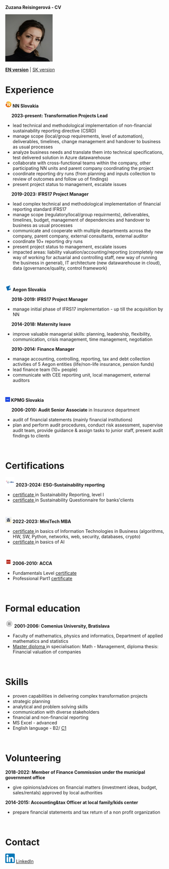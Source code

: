**Zuzana Reisingerová - CV**

<img src="profil.jpg" width="150" height="150">

[**EN version**](README.md) | [SK version](README_SK.md) 

# Experience
**<img src="NN logo.jpeg" width="20" height="20"> NN Slovakia**

&nbsp;&nbsp;&nbsp;&nbsp; **2023-present: Transformation Projects Lead** 
* lead technical and methodological implementation of non-financial sustainability reporting directive (CSRD)
* manage scope (local/group requirements, level of automation), deliverables, timelines, change management and handover to business as usual processes 
* analyze business needs and translate them into technical specifications, test delivered solution in Azure datawarehouse
* collaborate with cross-functional teams within the company, other participating NN units and parent company coordinating the project
* coordinate reporting dry runs (from planning and inputs collection to review of outcomes and follow uo of findings)
* present project status to management, escalate issues 

&nbsp;&nbsp;&nbsp;&nbsp; **2019-2023: IFRS17 Project Manager** 
* lead complex technical and methodological implementation of financial reporting standard IFRS17 
* manage scope (regulatory/local/group requirments), deliverables, timelines, budget, management of dependencies and handover to business as usual processes 
* communicate and cooperate with multiple departments across the company, parent company, external consultants, external auditor
* coordinate 10+ reporting dry runs
* present project status to management, escalate issues
* impacted areas: liability valuation/accounting/reporting (completely new way of working for actuarial and controlling staff, new way of running the business in general), IT architecture (new datawarehouse in cloud), data (governance/quality, control framework) 

<br>

**<img src="Aegon logo.jpeg" width="20" height="20"> Aegon Slovakia**

&nbsp;&nbsp;&nbsp;&nbsp; **2018-2019: IFRS17 Project Manager**
* manage initial phase of IFRS17 implementation - up till the acquisition by NN  

&nbsp;&nbsp;&nbsp;&nbsp; **2014-2018: Maternity leave** 
* improve valuable managerial skills: planning, leadership, flexibility, communication, crisis management, time management, negotiation

&nbsp;&nbsp;&nbsp;&nbsp; **2010-2014: Finance Manager** 
* manage accounting, controlling, reporting, tax and debt collection activities of 5 Aegon entities (life/non-life insurance, pension funds) 
* lead finance team (10+ people) 
* communicate with CEE reporting unit, local management, external auditors

<br>

**<img src="kpmg logo.jpeg" width="15" height="15"> KPMG Slovakia**

&nbsp;&nbsp;&nbsp;&nbsp; **2006-2010: Audit Senior Associate** in Insurance department 
* audit of financial statements (mainly financial institutions) 
* plan and perform audit procedures, conduct risk assessment, supervise audit team, provide guidance & assign tasks to junior staff, present audit findings to clients

<br>

# Certifications
**<img src="kpmg institute logo.jpg" width="30" height="30"> 2023-2024: ESG-Sustainability reporting**
*  <a href="KPMG ESG certifikat.jpg"> certificate </a> in Sustainability Reporting, level I
*  <a href="KPMG ESG certifikat_ESG dotaznik.pdf"> certificate </a> in Sustainability Questionnaire for banks'clients

<br>

**<img src="MiniTech logo.jpeg" width="20" height="20"> 2022-2023: MiniTech MBA**
*  <a href="Reisingerova_MiniTechMBA_EN certificate.pdf"> certificate </a> in basics of Information Technologies in Business (algorithms, HW, SW, Python, networks, web, security, databases, crypto)
*  <a href="MiniTech_AI_certifikat.pdf"> certificate </a> in basics of AI

<br>

**<img src="ACCA logo.jpeg" width="20" height="20"> 2006-2010: ACCA** 
* Fundamentals Level <a href="Reisingerova_ACCA_Fundamentals Level.pdf">certificate </a> 
* Professional Part1 <a href="Reisingerova_ACCA_Professional Part1.pdf">certificate </a> 

<br>

# Formal education 
**<img src="UK logo.jpeg" width="25" height="25"> 2001-2006: Comenius University, Bratislava** 

* Faculty of mathematics, physics and informatics, Department of applied mathematics and statistics 
* <a href="diplom.pdf"> Master diploma </a> in specialisation: Math - Management, diploma thesis: Financial valuation of companies 

<br>

# Skills
* proven capabilities in delivering complex transformation projects 
* strategic planning 
* analytical and problem solving skills
* communication with diverse stakeholders
* financial and non-financial reporting
* MS Excel - advanced
* English language - B2/ <a href="Zuzana Reisingerová_ENG Proficiency Test Result.pdf">C1 </a> 

<br>

# Volunteering
**2018-2022: Member of Finance Commission under the municipal government office**
* give opinions/advices on financial matters (investment ideas, budget, sales/rentals) approved by local authorities 

**2014-2015: Accounting&tax Officer at local family/kids center**
* prepare financial statements and tax return of a non profit organization

<br>

# Contact
<img src="LinkedIn logo.png" width="30" height="30"> <a href="https://www.linkedin.com/in/zuzana-reisingerova-388977152/">LinkedIn</a> 

